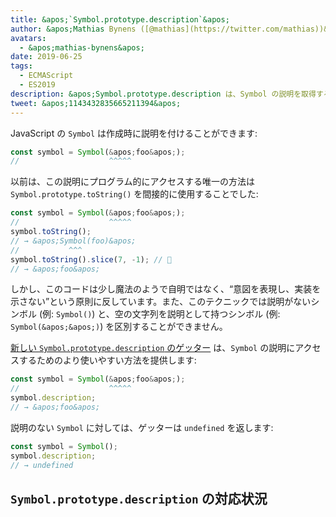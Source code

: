 ```yaml
---
title: &apos;`Symbol.prototype.description`&apos;
author: &apos;Mathias Bynens ([@mathias](https://twitter.com/mathias))&apos;
avatars:
  - &apos;mathias-bynens&apos;
date: 2019-06-25
tags:
  - ECMAScript
  - ES2019
description: &apos;Symbol.prototype.description は、Symbol の説明を取得するための使いやすい方法を提供します。&apos;
tweet: &apos;1143432835665211394&apos;
---
```

JavaScript の `Symbol` は作成時に説明を付けることができます:

```js
const symbol = Symbol(&apos;foo&apos;);
//                    ^^^^^
```

以前は、この説明にプログラム的にアクセスする唯一の方法は `Symbol.prototype.toString()` を間接的に使用することでした:

```js
const symbol = Symbol(&apos;foo&apos;);
//                    ^^^^^
symbol.toString();
// → &apos;Symbol(foo)&apos;
//           ^^^
symbol.toString().slice(7, -1); // 🤔
// → &apos;foo&apos;
```

しかし、このコードは少し魔法のようで自明ではなく、“意図を表現し、実装を示さない”という原則に反しています。また、このテクニックでは説明がないシンボル (例: `Symbol()`) と、空の文字列を説明として持つシンボル (例: `Symbol(&apos;&apos;)`) を区別することができません。

<!--truncate-->
[新しい `Symbol.prototype.description` のゲッター](https://tc39.es/ecma262/#sec-symbol.prototype.description) は、`Symbol` の説明にアクセスするためのより使いやすい方法を提供します:

```js
const symbol = Symbol(&apos;foo&apos;);
//                    ^^^^^
symbol.description;
// → &apos;foo&apos;
```

説明のない `Symbol` に対しては、ゲッターは `undefined` を返します:

```js
const symbol = Symbol();
symbol.description;
// → undefined
```

## `Symbol.prototype.description` の対応状況

<feature-support chrome="70 /blog/v8-release-70#javascript-language-features"
                 firefox="63"
                 safari="12.1"
                 nodejs="12 https://twitter.com/mathias/status/1120700101637353473"
                 babel="yes https://github.com/zloirock/core-js#ecmascript-symbol"></feature-support>
